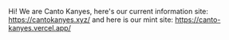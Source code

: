 Hi! We are Canto Kanyes, here's our current information site: https://cantokanyes.xyz/
and here is our mint site: https://canto-kanyes.vercel.app/
